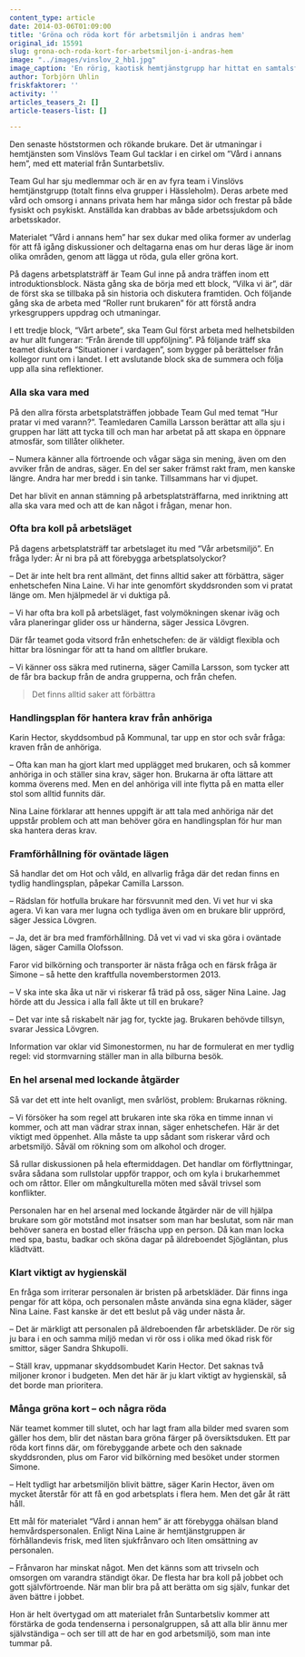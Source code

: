 ```yaml
---
content_type: article
date: 2014-03-06T01:09:00
title: 'Gröna och röda kort för arbetsmiljön i andras hem'
original_id: 15591
slug: grona-och-roda-kort-for-arbetsmiljon-i-andras-hem
image: "../images/vinslov_2_hb1.jpg"
image_caption: 'En rörig, kaotisk hemtjänstgrupp har hittat en samtalsform som fått dem att växa ihop, tack vara materialet Vård i annans hem, berättar Nina Laine, enhetschef, till höger.'
author: Torbjörn Uhlin
friskfaktorer: ''
activity: ''
articles_teasers_2: []
article-teasers-list: []

---
```


Den senaste höststormen och rökande brukare. Det är utmaningar i hemtjänsten som Vinslövs Team Gul tacklar i en cirkel om ”Vård i annans hem”, med ett material från Suntarbetsliv.

Team Gul har sju medlemmar och är en av fyra team i Vinslövs hemtjänstgrupp (totalt finns elva grupper i Hässleholm). Deras arbete med vård och omsorg i annans privata hem har många sidor och frestar på både fysiskt och psykiskt. Anställda kan drabbas av både arbetssjukdom och arbetsskador.

Materialet “Vård i annans hem” har sex dukar med olika former av underlag för att få igång diskussioner och deltagarna enas om hur deras läge är inom olika områden, genom att lägga ut röda, gula eller gröna kort.

På dagens arbetsplatsträff är Team Gul inne på andra träffen inom ett introduktionsblock. Nästa gång ska de börja med ett block, “Vilka vi är”, där de först ska se tillbaka på sin historia och diskutera framtiden. Och följande gång ska de arbeta med “Roller runt brukaren” för att förstå andra yrkesgruppers uppdrag och utmaningar.

I ett tredje block, “Vårt arbete”, ska Team Gul först arbeta med helhetsbilden av hur allt fungerar: “Från ärende till uppföljning”. På följande träff ska teamet diskutera “Situationer i vardagen”, som bygger på berättelser från kollegor runt om i landet. I ett avslutande block ska de summera och följa upp alla sina reflektioner.

### Alla ska vara med

På den allra första arbetsplatsträffen jobbade Team Gul med temat “Hur pratar vi med varann?”. Teamledaren Camilla Larsson berättar att alla sju i gruppen har lätt att tycka till och man har arbetat på att skapa en öppnare atmosfär, som tillåter olikheter.

– Numera känner alla förtroende och vågar säga sin mening, även om den avviker från de andras, säger. En del ser saker främst rakt fram, men kanske längre. Andra har mer bredd i sin tanke. Tillsammans har vi djupet.

Det har blivit en annan stämning på arbetsplatsträffarna, med inriktning att alla ska vara med och att de kan något i frågan, menar hon.

### Ofta bra koll på arbetsläget

På dagens arbetsplatsträff tar arbetslaget itu med “Vår arbetsmiljö”. En fråga lyder: Är ni bra på att förebygga arbetsplatsolyckor?

– Det är inte helt bra rent allmänt, det finns alltid saker att förbättra, säger enhetschefen Nina Laine. Vi har inte genomfört skyddsronden som vi pratat länge om. Men hjälpmedel är vi duktiga på.

– Vi har ofta bra koll på arbetsläget, fast volymökningen skenar iväg och våra planeringar glider oss ur händerna, säger Jessica Lövgren.

Där får teamet goda vitsord från enhetschefen: de är väldigt flexibla och hittar bra lösningar för att ta hand om alltfler brukare.

– Vi känner oss säkra med rutinerna, säger Camilla Larsson, som tycker att de får bra backup från de andra grupperna, och från chefen.

> Det finns alltid saker att förbättra

### Handlingsplan för hantera krav från anhöriga

Karin Hector, skyddsombud på Kommunal, tar upp en stor och svår fråga: kraven från de anhöriga.

– Ofta kan man ha gjort klart med upplägget med brukaren, och så kommer anhöriga in och ställer sina krav, säger hon. Brukarna är ofta lättare att komma överens med. Men en del anhöriga vill inte flytta på en matta eller stol som alltid funnits där.

Nina Laine förklarar att hennes uppgift är att tala med anhöriga när det uppstår problem och att man behöver göra en handlingsplan för hur man ska hantera deras krav.

### Framförhållning för oväntade lägen

Så handlar det om Hot och våld, en allvarlig fråga där det redan finns en tydlig handlingsplan, påpekar Camilla Larsson.

– Rädslan för hotfulla brukare har försvunnit med den. Vi vet hur vi ska agera. Vi kan vara mer lugna och tydliga även om en brukare blir upprörd, säger Jessica Lövgren.

– Ja, det är bra med framförhållning. Då vet vi vad vi ska göra i oväntade lägen, säger Camilla Olofsson.

Faror vid bilkörning och transporter är nästa fråga och en färsk fråga är Simone – så hette den kraftfulla novemberstormen 2013.

– V ska inte ska åka ut när vi riskerar få träd på oss, säger Nina Laine. Jag hörde att du Jessica i alla fall åkte ut till en brukare?

– Det var inte så riskabelt när jag for, tyckte jag. Brukaren behövde tillsyn, svarar Jessica Lövgren.

Information var oklar vid Simonestormen, nu har de formulerat en mer tydlig regel: vid stormvarning ställer man in alla bilburna besök.

### En hel arsenal med lockande åtgärder

Så var det ett inte helt ovanligt, men svårlöst, problem: Brukarnas rökning.

– Vi försöker ha som regel att brukaren inte ska röka en timme innan vi kommer, och att man vädrar strax innan, säger enhetschefen. Här är det viktigt med öppenhet. Alla måste ta upp sådant som riskerar vård och arbetsmiljö. Såväl om rökning som om alkohol och droger.

Så rullar diskussionen på hela eftermiddagen. Det handlar om förflyttningar, svåra sådana som rullstolar uppför trappor, och om kyla i brukarhemmet och om råttor. Eller om mångkulturella möten med såväl trivsel som konflikter.

Personalen har en hel arsenal med lockande åtgärder när de vill hjälpa brukare som gör motstånd mot insatser som man har beslutat, som när man behöver sanera en bostad eller fräscha upp en person. Då kan man locka med spa, bastu, badkar och sköna dagar på äldreboendet Sjögläntan, plus klädtvätt.

### Klart viktigt av hygienskäl

En fråga som irriterar personalen är bristen på arbetskläder. Där finns inga pengar för att köpa, och personalen måste använda sina egna kläder, säger Nina Laine. Fast kanske är det ett beslut på väg under nästa år.

– Det är märkligt att personalen på äldreboenden får arbetskläder. De rör sig ju bara i en och samma miljö medan vi rör oss i olika med ökad risk för smittor, säger Sandra Shkupolli.

– Ställ krav, uppmanar skyddsombudet Karin Hector. Det saknas två miljoner kronor i budgeten. Men det här är ju klart viktigt av hygienskäl, så det borde man prioritera.

### Många gröna kort – och några röda

När teamet kommer till slutet, och har lagt fram alla bilder med svaren som gäller hos dem, blir det nästan bara gröna färger på översiktsduken. Ett par röda kort finns där, om förebyggande arbete och den saknade skyddsronden, plus om Faror vid bilkörning med besöket under stormen Simone.

– Helt tydligt har arbetsmiljön blivit bättre, säger Karin Hector, även om mycket återstår för att få en god arbetsplats i flera hem. Men det går åt rätt håll.

Ett mål för materialet “Vård i annan hem” är att förebygga ohälsan bland hemvårdspersonalen. Enligt Nina Laine är hemtjänstgruppen är förhållandevis frisk, med liten sjukfrånvaro och liten omsättning av personalen.

– Frånvaron har minskat något. Men det känns som att trivseln och omsorgen om varandra ständigt ökar. De flesta har bra koll på jobbet och gott självförtroende. När man blir bra på att berätta om sig själv, funkar det även bättre i jobbet.

Hon är helt övertygad om att materialet från Suntarbetsliv kommer att förstärka de goda tendenserna i personalgruppen, så att alla blir ännu mer självständiga – och ser till att de har en god arbetsmiljö, som man inte tummar på.

